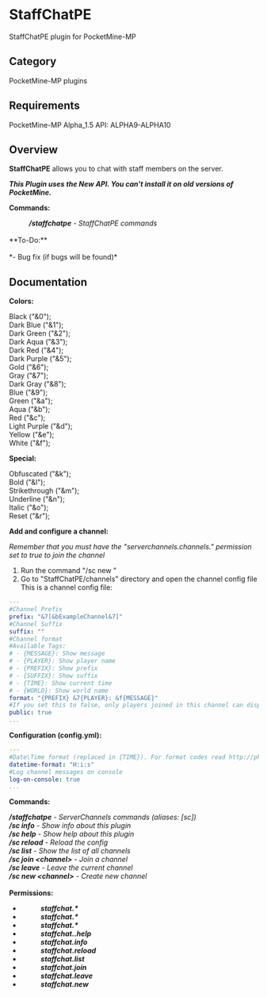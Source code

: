 # StaffChatPE

StaffChatPE plugin for PocketMine-MP

## Category

PocketMine-MP plugins

## Requirements

PocketMine-MP Alpha_1.5 API: ALPHA9-ALPHA10

## Overview

**StaffChatPE** allows you to chat with staff members on the server.

***This Plugin uses the New API. You can't install it on old versions of PocketMine.***

**Commands:**

<dd><i><b>/staffchatpe</b> - StaffChatPE commands</i></dd>
<br>
**To-Do:**
<br><br>
*- Bug fix (if bugs will be found)*

## Documentation

**Colors:**

Black ("&0");<br>
Dark Blue ("&1");<br>
Dark Green ("&2");<br>
Dark Aqua ("&3");<br>
Dark Red ("&4");<br>
Dark Purple ("&5");<br>
Gold ("&6");<br>
Gray ("&7");<br>
Dark Gray ("&8");<br>
Blue ("&9");<br>
Green ("&a");<br>
Aqua ("&b");<br>
Red ("&c");<br>
Light Purple ("&d");<br>
Yellow ("&e");<br>
White ("&f");<br>

**Special:**

Obfuscated ("&k");<br>
Bold ("&l");<br>
Strikethrough ("&m");<br>
Underline ("&n");<br>
Italic ("&o");<br>
Reset ("&r");<br>

**Add and configure a channel:**

*Remember that you must have the "serverchannels.channels.<channel>" permission set to true to join the channel*

1. Run the command "/sc new <channel>"<br>
2. Go to "StaffChatPE/channels" directory and open the channel config file<br>
This is a channel config file:
```yaml
---
#Channel Prefix
prefix: "&7[&bExampleChannel&7]"
#Channel Suffix
suffix: ""
#Channel format
#Available Tags:
# - {MESSAGE}: Show message
# - {PLAYER}: Show player name
# - {PREFIX}: Show prefix
# - {SUFFIX}: Show suffix
# - {TIME}: Show current time
# - {WORLD}: Show world name
format: "{PREFIX} &7{PLAYER}: &f{MESSAGE}"
#If you set this to false, only players joined in this channel can display messages
public: true
...
```

**Configuration (config.yml):**

```yaml
---
#Date\Time format (replaced in {TIME}). For format codes read http://php.net/manual/en/datetime.formats.php
datetime-format: "H:i:s"
#Log channel messages on console
log-on-console: true
...
```

**Commands:**

***/staffchatpe*** *- ServerChannels commands (aliases: [sc])*<br>
***/sc info*** *- Show info about this plugin*<br>
***/sc help*** *- Show help about this plugin*<br>
***/sc reload*** *- Reload the config*<br>
***/sc list*** *- Show the list of all channels*<br>
***/sc join &lt;channel&gt;*** *- Join a channel*<br>
***/sc leave*** *- Leave the current channel*<br>
***/sc new &lt;channel&gt;*** *- Create new channel*<br>
<br>
**Permissions:**
<br>
- <dd><i><b>staffchat.*</b>
- <dd><i><b>staffchat.*</b> 
- <dd><i><b>staffchat.*</b>
- <dd><i><b>staffchat..help</b>  
- <dd><i><b>staffchat.info</b>  
- <dd><i><b>staffchat.reload</b> 
- <dd><i><b>staffchat.list</b>  
- <dd><i><b>staffchat.join</b>  
- <dd><i><b>staffchat.leave</b> 
- <dd><i><b>staffchat.new</b>
